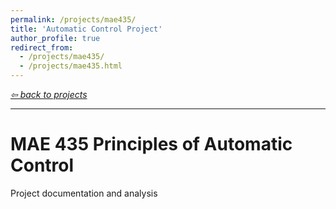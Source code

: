 ```yaml
---
permalink: /projects/mae435/
title: 'Automatic Control Project'
author_profile: true
redirect_from: 
  - /projects/mae435/
  - /projects/mae435.html
---
```

*[⇦ back to projects](https://dmalexa5.github.io/projects/)*
***

MAE 435 Principles of Automatic Control
===
Project documentation and analysis
